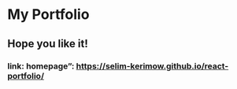 # My Portfolio

## Hope you like it!

### link: homepage”: https://selim-kerimow.github.io/react-portfolio/